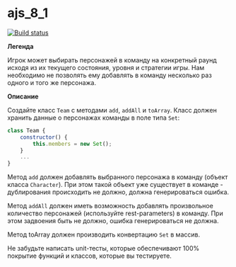 # ajs_8_1

[![Build status](https://ci.appveyor.com/api/projects/status/ah173knl3kwuj84h?svg=true)](https://ci.appveyor.com/project/Stanislavsus/ajs-8-1)

**Легенда**

Игрок может выбирать персонажей в команду на конкретный раунд исходя из их текущего состояния, уровня и стратегии игры. Нам необходимо не позволять ему добавлять в команду несколько раз одного и того же персонажа.

**Описание**

Создайте класс ```Team``` с методами ```add```, ```addAll``` и ```toArray```. Класс должен хранить данные о персонажах команды в поле типа ```Set```:

```javascript
class Team {
    constructor() {
        this.members = new Set();
    }
    ...
}
```

Метод ```add``` должен добавлять выбранного персонажа в команду (объект класса ```Character```). При этом такой объект уже существует в команде - дублирования происходить не должно, должна генерироваться ошибка.

Метод ```addAll``` должен иметь возможность добавлять произвольное количество персонажей (используйте rest-parameters) в команду. При этом задвоения быть не должно, ошибка генерироваться не должна.

Метод toArray должен производить конвертацию ```Set``` в массив.

Не забудьте написать unit-тесты, которые обеспечивают 100% покрытие функций и классов, которые вы тестируете.
